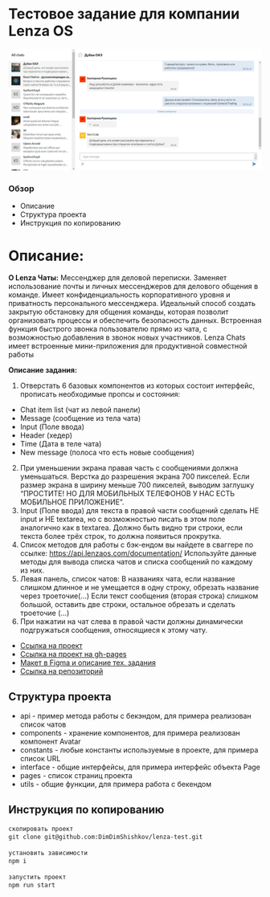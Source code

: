 # Тестовое задание для компании Lenza OS

![image](https://raw.githubusercontent.com/DimDimShishkov/lenza-test/main/src/images/screenshot.png)

### Обзор

- Описание
- Структура проекта
- Инструкция по копированию

# Описание:

**О Lenza Чаты:** Мессенджер для деловой переписки. Заменяет использование почты и личных мессенджеров для делового общения в команде. Имеет конфиденциальность корпоративного уровня и приватность персонального мессенджера. Идеальный способ создать закрытую обстановку для общения команды, которая позволит организовать процессы и обеспечить безопасность данных. Встроенная функция быстрого звонка пользователю прямо из чата, с возможностью добавления в звонок новых участников. Lenza Chats имеет встроенные мини-приложения для продуктивной совместной работы

**Описание задания:**

1. Отверстать 6 базовых компонентов из которых состоит интерфейс, прописать необходимые пропсы и состояния:

- Chat item list (чат из левой панели)
- Message (сообщение из тела чата)
- Input (Поле ввода)
- Header (хедер)
- Time (Дата в теле чата)
- New message (полоса что есть новые сообщения)

2. При уменьшении экрана правая часть с сообщениями должна уменьшаться. Верстка до разрешения экрана 700 пикселей. Если размер экрана в ширину меньше 700 пикселей, выводим заглушку “ПРОСТИТЕ! НО ДЛЯ МОБИЛЬНЫХ ТЕЛЕФОНОВ У НАС ЕСТЬ МОБИЛЬНОЕ ПРИЛОЖЕНИЕ”.
3. Input (Поле ввода) для текста в правой части сообщений сделать НЕ input и НЕ textarea, но с возможностью писать в этом поле аналогично как в textarea. Должно быть видно три строки, если текста более трёх строк, то должна появиться прокрутка.
4. Список методов для работы с бэк-ендом вы найдете в сваггере по ссылке: https://api.lenzaos.com/documentation/ Используйте данные методы для вывода списка чатов и списка сообщений по каждому из них.
5. Левая панель, список чатов: В названиях чата, если название слишком длинное и не умещается в одну строку, обрезать название через троеточие(…)
   Если текст сообщения (вторая строка) слишком большой, оставить две строки, остальное обрезать и сделать троеточие (…)
6. При нажатии на чат слева в правой части должны динамически подгружаться сообщения, относящиеся к этому чату.

- [Ссылка на проект](http://azcxydddqxga.test.lenzaos.com/)
- [Ссылка на проект на gh-pages](https://dimdimshishkov.github.io/lenza-test/)
- [Макет в Figma и описание тех. задания](https://www.figma.com/file/HfbQz3vlNdNYbVJuta9AuT/TEST10?node-id=201%3A2180&t=h3U8LZVmdrH54hvI-0)
- [Ссылка на репозиторий](https://gitlab.lenzaos.com/lenza/web-test)

## Структура проекта

- api - пример метода работы с бекэндом, для примера реализован список чатов
- components - хранение компонентов, для примера реализован компонент Avatar
- constants - любые константы используемые в проекте, для примера список URL
- interface - общие интерфейсы, для примера интерфейс объекта Page
- pages - список страниц проекта
- utils - общие функции, для примера работа с бекендом

## Инструкция по копированию

```
скопировать проект
git clone git@github.com:DimDimShishkov/lenza-test.git

установить зависимости
npm i

запустить проект
npm run start
```
